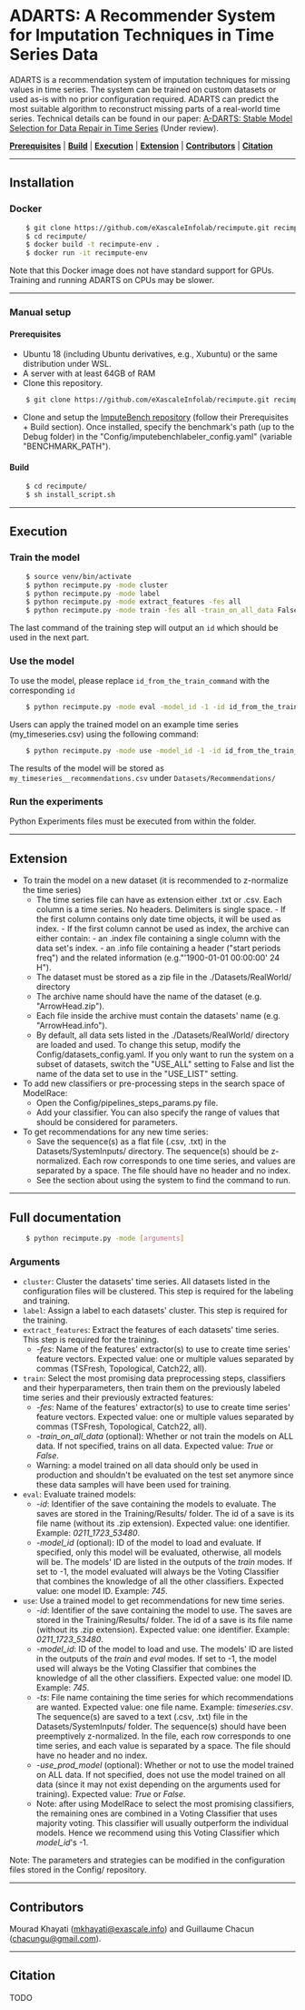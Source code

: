 # ADARTS: A Recommender System for Imputation Techniques in Time Series Data

ADARTS is a recommendation system of imputation techniques for missing values in time series. The system can be trained on custom datasets or used as-is with no prior configuration required. ADARTS can predict the most suitable algorithm to reconstruct missing parts of a real-world time series. Technical details can be found in our paper: <a href="/">A-DARTS: Stable Model Selection for Data Repair in Time Series</a> (Under review).



[**Prerequisites**](#prerequisites) | [**Build**](#build) |  [**Execution**](#execution) | [**Extension**](#new-time-series)  | [**Contributors**](#contributors) | [**Citation**](#citation)


___

## Installation

### Docker

```bash
    $ git clone https://github.com/eXascaleInfolab/recimpute.git recimpute
    $ cd recimpute/
    $ docker build -t recimpute-env .
    $ docker run -it recimpute-env
```

Note that this Docker image does not have standard support for GPUs. Training and running ADARTS on CPUs may be slower.

___

### Manual setup

#### Prerequisites
- Ubuntu 18 (including Ubuntu derivatives, e.g., Xubuntu) or the same distribution under WSL.
- A server with at least 64GB of RAM
- Clone this repository.

```bash
    $ git clone https://github.com/eXascaleInfolab/recimpute.git recimpute
```

- Clone and setup the <a href="https://github.com/eXascaleInfolab/bench-vldb20/blob/master/README.md">ImputeBench repository</a> (follow their Prerequisites + Build section). Once installed, specify the benchmark's path (up to the Debug folder) in the "Config/imputebenchlabeler_config.yaml" (variable "BENCHMARK_PATH").


#### Build

```bash
    $ cd recimpute/
    $ sh install_script.sh
```

___

## Execution

<!---
The code can be executed either by running the full system or by running sequentially the individual components.   
-->

### Train the model


```bash
    $ source venv/bin/activate
    $ python recimpute.py -mode cluster
    $ python recimpute.py -mode label
    $ python recimpute.py -mode extract_features -fes all
    $ python recimpute.py -mode train -fes all -train_on_all_data False
```

The last command of the training step will output an `id` which should be used in the next part. 


### Use the model
To use the model, please replace `id_from_the_train_command` with the corresponding `id`

```bash
    $ python recimpute.py -mode eval -model_id -1 -id id_from_the_train_command
```

Users can apply the trained model on an example time series (my_timeseries.csv) using the following command:

```bash
    $ python recimpute.py -mode use -model_id -1 -id id_from_the_train_command -ts my_timeseries.csv -use_prod_model False
```

 The results of the model will be stored as `my_timeseries__recommendations.csv` under `Datasets/Recommendations/`

<!---
To use the model on a new dataset, store the time series as a csv file in `Datasets/SystemInputs` folder and run the last command with the corresponding file name.
-->
<!---
### Individual steps

#### Dataset pre-processing

1. Cluster the data sets' time series.
```bash
    $ python recimpute.py -mode cluster
```
2. Label the data sets' clusters.
```bash
    $ python recimpute.py -mode label
```
3. Extract the data sets' time series features using the *TSFresh* and *Catch22* extractors.
```bash
    $ python recimpute.py -mode extract_features -fes TSFresh,Catch22
```

#### Training

- Train the models selected by our ModelRace algorithm using the features extracted by *TSFresh*' and *Catch22*'.

```bash
    $ python recimpute.py -mode train -lbl KiviatRules -true_lbl ImputeBench -fes TSFresh,Catch22 -train_on_all_data true
```

#### Evaluation

- Evaluate all models saved in the *0411_1456_53480*.zip results' archive file on their test set.
```bash
    $ python recimpute.py -mode eval -id 0411_1456_53480
```

#### Usage

- Use the trained model #-1 (which refers to the VotingClassifier). 
```bash
    $ python recimpute.py -mode use -id 0411_1456_53480 -model_id -1 -ts my_timeseries.csv -use_prod_model True
```
By setting *use_prod_model* to True the model was trained on all data. It is saved in the *0411_1456_53480*.zip results' archive file. Time series to get recommendations for are stored in the Datasets/SystemInputs/my_timeseries.csv file. The results can be found in the Datasets/Recommendations/my_timeseries__recommendations.csv file.
-->

### Run the experiments

Python Experiments files must be executed from within the folder.

___

## Extension

- To train the model on a new dataset (it is recommended to z-normalize the time series)
    -  The time series file can have as extension either .txt or .csv.  Each column is a time series. No headers. Delimiters is single space. 
      - If the first column contains only date time objects, it will be used as index.
      - If the first column cannot be used as index, the archive can either contain:
            - an .index file containing a single column with the data set's index.
            - an .info file containing a header ("start periods freq") and the related information (e.g."'1900-01-01 00:00:00' 24 H").
    - The dataset must be stored as a zip file in the ./Datasets/RealWorld/ directory
     - The archive name should have the name of the dataset (e.g. "ArrowHead.zip").
     - Each file inside the archive must contain the datasets' name (e.g. "ArrowHead.info"). 
     - By default, all data sets listed in the ./Datasets/RealWorld/ directory are loaded and used. To change this setup, modify the Config/datasets_config.yaml. If you only want to run the system on a subset of datasets, switch the "USE_ALL" setting to False and list the name of the data set to use in the "USE_LIST" setting.
- To add new classifiers or pre-processing steps in the search space of ModelRace:
    - Open the Config/pipelines_steps_params.py file.
    - Add your classifier. You can also specify the range of values that should be considered for parameters.
- To get recommendations for any new time series:
    - Save the sequence(s) as a flat file (.csv, .txt) in the Datasets/SystemInputs/ directory. The sequence(s) should be z-normalized. Each row corresponds to one time series, and values are separated by a space. The file should have no header and no index.
    - See the section about using the system to find the command to run.

___

## Full documentation

```bash
    $ python recimpute.py -mode [arguments]
```

### Arguments

- `cluster`: Cluster the datasets' time series. All datasets listed in the configuration files will be clustered. This step is required for the labeling and training.
- `label`: Assign a label to each datasets' cluster. This step is required for the training.
- `extract_features`: Extract the features of each datasets' time series. This step is required for the training.
    - *-fes*: Name of the features' extractor(s) to use to create time series' feature vectors. Expected value: one or multiple values separated by commas (TSFresh, Topological, Catch22, all).
- `train`: Select the most promising data preprocessing steps, classifiers and their hyperparameters, then train them on the previously labeled time series and their previously extracted features:
    - *-fes*: Name of the features' extractor(s) to use to create time series' feature vectors. Expected value: one or multiple values separated by commas (TSFresh, Topological, Catch22, all).
    - *-train_on_all_data* (optional): Whether or not train the models on ALL data. If not specified, trains on all data. Expected value: *True* or *False*. 
    - Warning: a model trained on all data should only be used in production and shouldn't be evaluated on the test set anymore since these data samples will have been used for training.
- `eval`: Evaluate trained models:
    - *-id*: Identifier of the save containing the models to evaluate. The saves are stored in the Training/Results/ folder. The id of a save is its file name (without its .zip extension). Expected value: one identifier. Example: *0211_1723_53480*.
    - *-model_id* (optional): ID of the model to load and evaluate. If specified, only this model will be evaluated, otherwise, all models will be. The models' ID are listed in the outputs of the *train* modes. If set to -1, the model evaluated will always be the Voting Classifier that combines the knowledge of all the other classifiers. Expected value: one model ID. Example: *745*.
- `use`: Use a trained model to get recommendations for new time series.
    - *-id*: Identifier of the save containing the model to use. The saves are stored in the Training/Results/ folder. The id of a save is its file name (without its .zip extension). Expected value: one identifier. Example: *0211_1723_53480*.
    - *-model_id*: ID of the model to load and use. The models' ID are listed in the outputs of the *train* and *eval* modes. If set to -1, the model used will always be the Voting Classifier that combines the knowledge of all the other classifiers. Expected value: one model ID. Example: *745*.
    - *-ts*: File name containing the time series for which recommendations are wanted. Expected value: one file name. Example: *timeseries.csv*.
The sequence(s) are saved to a text (.csv, .txt) file in the Datasets/SystemInputs/ folder. The sequence(s) should have been preemptively z-normalized. In the file, each row corresponds to one time series, and each value is separated by a space. The file should have no header and no index.
    - *-use_prod_model* (optional): Whether or not to use the model trained on ALL data. If not specified, does not use the model trained on all data (since it may not exist depending on the arguments used for training). Expected value: *True* or *False*.
    - Note: after using ModelRace to select the most promising classifiers, the remaining ones are combined in a Voting Classifier that uses majority voting. This classifier will usually outperform the individual models. Hence we recommend using this Voting Classifier which *model_id*'s -1.

Note: The parameters and strategies can be modified in the configuration files stored in the Config/ repository.

<!---
| -lbl<sup> (\*)</sup> | -truelbl |
| ----------- | ----------- |
| ImputeBench | ImputeBench |
| KiviatRules | KiviatRules |

 <sub>arguments marked with <sup>(\*)</sup> are mandatory</sub>

- *-lbl*: Name of the labeler used to label the time series. Expected: one labeler name.
- *-true_lbl* (optional): Name of the labeler used to label the time series of the test set only. If not specified, uses the labeler specified with the -lbl argument. Expected: one labeler name. 
-->


<!---
| -fes<sup> (\*)</sup> |
| ------------- |
| TSFresh       |
| Topological   |
| Catch22       |
| *all*         |
| Kiviat        | 

 <sub>arguments marked with <sup>(\*)</sup> are mandatory</sub>
 -->






 <!--- 
 | -lbl<sup> (\*)</sup> | -truelbl | -fes<sup> (\*)</sup> | train_on_all_data |
 | ----------- | ----------- | ------------- | ----------------- |
 | KiviatRules | KiviatRules | Kiviat        |                   |
 | ImputeBench | ImputeBench | TSFresh       | True              |
 |             |             | Topological   | False             |
 |             |             | Catch22       |                   |
 |             |             | *all*         |                   | 

 | -fes<sup> (\*)</sup> | -train_on_all_data |
 | ------------- | ----------------- |
 | TSFresh       | True              |
 | Topological   | False             |
 | Catch22       |                   |
 | *all*         |                   |

 <sub>arguments marked with <sup>(\*)</sup> are mandatory</sub>
 -->

<!-- - *-lbl*: Name of the labeler used to label the time series. Expected: one labeler name.
- *-true_lbl* (optional): Name of the labeler used to label the time series of the test set only. If not specified, uses the labeler specified with the -lbl argument. Expected: one labeler name. 
-->



___

## Contributors
Mourad Khayati (<a href="mkhayati@exascale.info">mkhayati@exascale.info</a>) and Guillaume Chacun (<a href="chacungu@gmail.com">chacungu@gmail.com</a>).


___

## Citation
TODO
